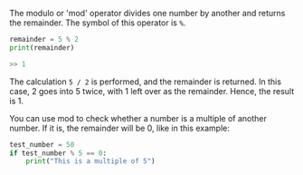 The modulo or 'mod' operator divides one number by another and returns the remainder. The symbol of this operator is `%`.

```python
remainder = 5 % 2
print(remainder)

>> 1
```

The calculation `5 / 2` is performed, and the remainder is returned. In this case, 2 goes into 5 twice, with 1 left over as the remainder. Hence, the result is 1.

You can use mod to check whether a number is a multiple of another number. If it is, the remainder will be 0, like in this example:

```python
test_number = 50
if test_number % 5 == 0:
    print("This is a multiple of 5")
```
